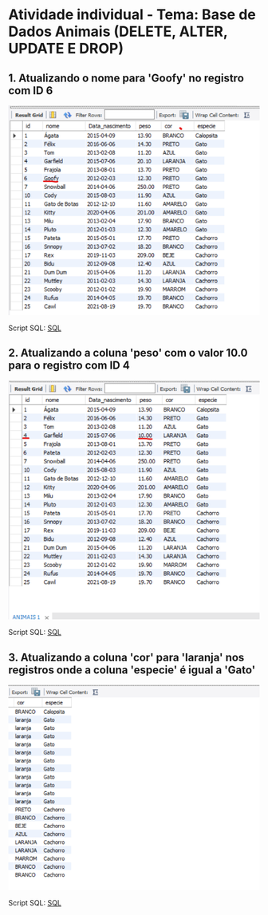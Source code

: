 # Atividade individual - Tema: Base de Dados Animais (DELETE, ALTER, UPDATE E DROP)

## 1. Atualizando o nome para 'Goofy' no registro com ID 6 

![UPDATE](Animais%20png%201.png)

Script SQL:
[SQL](Animais%20%20-%20Crud%20-%201.sql)

## 2. Atualizando a coluna 'peso' com o valor 10.0 para o registro com ID 4 

![UPDATE](Animais%20png%202.png)

Script SQL:
[SQL](Animais%20%20-%20Crud%20-%202.sql)

## 3. Atualizando a coluna 'cor' para 'laranja' nos registros onde a coluna 'especie' é igual a 'Gato'

![UPDATE](Animais%20png%203.png)

Script SQL:
[SQL](Animais%20%20-%20Crud%20-%203.sql)
